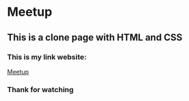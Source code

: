 # Meetup

## This is a clone page with HTML and CSS

### This is my link website:

[Meetup](https://lethanhtung17.github.io/Meetup/index.html)

### Thank for watching
